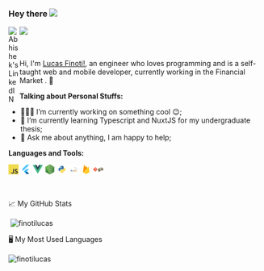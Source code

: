 
### Hey there <img src="https://media.giphy.com/media/hvRJCLFzcasrR4ia7z/giphy.gif" width="25px">


<a href="https://www.linkedin.com/in/abhisheknaiidu/">
  <img align="left" alt="Abhishek's LinkedIN" width="22px" src="https://raw.githubusercontent.com/peterthehan/peterthehan/master/assets/linkedin.svg" />
</a>


![](https://visitor-badge.glitch.me/badge?page_id=finotilucas.finotilucas)

<br />


Hi, I'm [Lucas Finoti!](https://www.linkedin.com/in/lucas-finoti/), an engineer who loves programming and is a self-taught web and mobile developer, currently working in the Financial Market . 🚀

  
**Talking about Personal Stuffs:**

- 👨🏽‍💻 I’m currently working on something cool :wink:;
- 🌱 I’m currently learning Typescript and NuxtJS for my undergraduate thesis; 
- 💬 Ask me about anything, I am happy to help;

**Languages and Tools:**  

<code><img height="20"  src="https://raw.githubusercontent.com/github/explore/80688e429a7d4ef2fca1e82350fe8e3517d3494d/topics/javascript/javascript.png"></code>
<code><img height="20" src="https://raw.githubusercontent.com/github/explore/80688e429a7d4ef2fca1e82350fe8e3517d3494d/topics/flutter/flutter.png"></code>
<code><img height="20" src="https://raw.githubusercontent.com/github/explore/80688e429a7d4ef2fca1e82350fe8e3517d3494d/topics/vue/vue.png"></code>
<code><img height="20" src="https://raw.githubusercontent.com/github/explore/80688e429a7d4ef2fca1e82350fe8e3517d3494d/topics/nodejs/nodejs.png"></code>
<code><img height="20" src="https://raw.githubusercontent.com/github/explore/80688e429a7d4ef2fca1e82350fe8e3517d3494d/topics/python/python.png"></code>
<code><img height="20" src="https://raw.githubusercontent.com/github/explore/80688e429a7d4ef2fca1e82350fe8e3517d3494d/topics/mysql/mysql.png"></code>
<code><img height="20" src="https://raw.githubusercontent.com/github/explore/80688e429a7d4ef2fca1e82350fe8e3517d3494d/topics/firebase/firebase.png"></code>
<code><img height="20" src="https://raw.githubusercontent.com/github/explore/80688e429a7d4ef2fca1e82350fe8e3517d3494d/topics/git/git.png"></code>

<br />


📈 My GitHub Stats

<p align="left">&nbsp;<img align="center" src="https://github-readme-stats.vercel.app/api?username=finotilucas&show_icons=true&theme=gotham" alt="finotilucas" /></p>


🖥️ My Most Used Languages

<p align="left"><img align="center" src="https://github-readme-stats.vercel.app/api/top-langs/?username=finotilucas&layout=compact&theme=gotham" alt="finotilucas" /></p>




